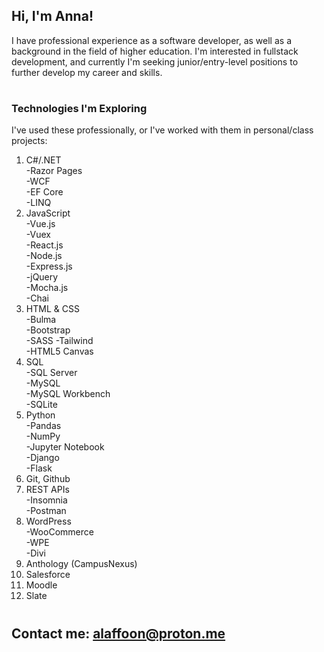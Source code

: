 ## Hi, I'm Anna! 
I have professional experience as a software developer, as well as a background in the field of higher education.
I'm interested in fullstack development, and currently I'm seeking junior/entry-level positions to further develop my career and skills.  
#   
### Technologies I'm Exploring
  
I've used these professionally, or I've worked with them in personal/class projects:

1. C#/.NET  
   -Razor Pages  
   -WCF  
   -EF Core  
   -LINQ  
2. JavaScript  
   -Vue.js  
   -Vuex  
   -React.js  
   -Node.js  
   -Express.js    
   -jQuery     
   -Mocha.js  
   -Chai  
4. HTML & CSS  
   -Bulma  
   -Bootstrap   
   -SASS
   -Tailwind   
   -HTML5 Canvas 
6. SQL  
   -SQL Server  
   -MySQL  
   -MySQL Workbench  
   -SQLite  
7. Python  
   -Pandas  
   -NumPy  
   -Jupyter Notebook  
   -Django  
   -Flask  
8. Git, Github  
9. REST APIs  
   -Insomnia  
   -Postman  
10. WordPress  
   -WooCommerce  
  -WPE  
   -Divi   
12. Anthology (CampusNexus)  
13. Salesforce  
14. Moodle
15. Slate

#   
   
## Contact me: [alaffoon@proton.me](mailto:alaffoon@protone.me)
